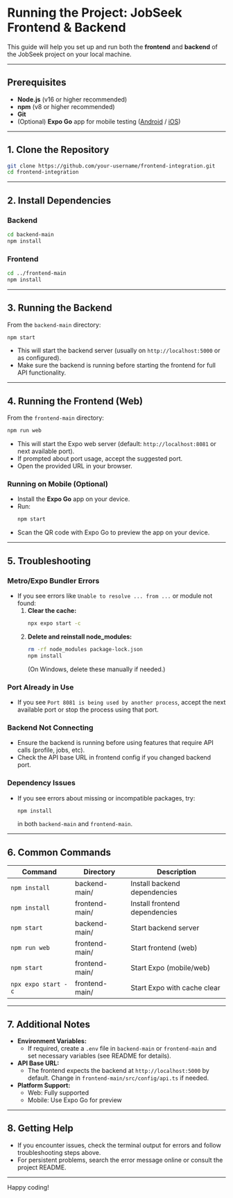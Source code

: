 # Running the Project: JobSeek Frontend & Backend

This guide will help you set up and run both the **frontend** and **backend** of the JobSeek project on your local machine.

---

## Prerequisites

- **Node.js** (v16 or higher recommended)
- **npm** (v8 or higher recommended)
- **Git**
- (Optional) **Expo Go** app for mobile testing ([Android](https://play.google.com/store/apps/details?id=host.exp.exponent) / [iOS](https://apps.apple.com/app/expo-go/id982107779))

---

## 1. Clone the Repository

```sh
git clone https://github.com/your-username/frontend-integration.git
cd frontend-integration
```

---

## 2. Install Dependencies

### Backend
```sh
cd backend-main
npm install
```

### Frontend
```sh
cd ../frontend-main
npm install
```

---

## 3. Running the Backend

From the `backend-main` directory:

```sh
npm start
```
- This will start the backend server (usually on `http://localhost:5000` or as configured).
- Make sure the backend is running before starting the frontend for full API functionality.

---

## 4. Running the Frontend (Web)

From the `frontend-main` directory:

```sh
npm run web
```
- This will start the Expo web server (default: `http://localhost:8081` or next available port).
- If prompted about port usage, accept the suggested port.
- Open the provided URL in your browser.

### Running on Mobile (Optional)
- Install the **Expo Go** app on your device.
- Run:
  ```sh
  npm start
  ```
- Scan the QR code with Expo Go to preview the app on your device.

---

## 5. Troubleshooting

### Metro/Expo Bundler Errors
- If you see errors like `Unable to resolve ... from ...` or module not found:
  1. **Clear the cache:**
     ```sh
     npx expo start -c
     ```
  2. **Delete and reinstall node_modules:**
     ```sh
     rm -rf node_modules package-lock.json
     npm install
     ```
     (On Windows, delete these manually if needed.)

### Port Already in Use
- If you see `Port 8081 is being used by another process`, accept the next available port or stop the process using that port.

### Backend Not Connecting
- Ensure the backend is running before using features that require API calls (profile, jobs, etc).
- Check the API base URL in frontend config if you changed backend port.

### Dependency Issues
- If you see errors about missing or incompatible packages, try:
  ```sh
  npm install
  ```
  in both `backend-main` and `frontend-main`.

---

## 6. Common Commands

| Command                | Directory         | Description                       |
|------------------------|-------------------|-----------------------------------|
| `npm install`          | backend-main/     | Install backend dependencies      |
| `npm install`          | frontend-main/    | Install frontend dependencies     |
| `npm start`            | backend-main/     | Start backend server              |
| `npm run web`          | frontend-main/    | Start frontend (web)              |
| `npm start`            | frontend-main/    | Start Expo (mobile/web)           |
| `npx expo start -c`    | frontend-main/    | Start Expo with cache clear       |

---

## 7. Additional Notes

- **Environment Variables:**
  - If required, create a `.env` file in `backend-main` or `frontend-main` and set necessary variables (see README for details).
- **API Base URL:**
  - The frontend expects the backend at `http://localhost:5000` by default. Change in `frontend-main/src/config/api.ts` if needed.
- **Platform Support:**
  - Web: Fully supported
  - Mobile: Use Expo Go for preview

---

## 8. Getting Help

- If you encounter issues, check the terminal output for errors and follow troubleshooting steps above.
- For persistent problems, search the error message online or consult the project README.

---

Happy coding! 